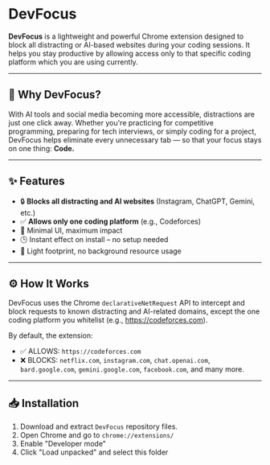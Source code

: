 # DevFocus 

**DevFocus** is a lightweight and powerful Chrome extension designed to block all distracting or AI-based websites during your coding sessions. It helps you stay productive by allowing access only to that specific coding platform which you are using currently.

---

## 🧠 Why DevFocus?

With AI tools and social media becoming more accessible, distractions are just one click away. Whether you're practicing for competitive programming, preparing for tech interviews, or simply coding for a project, DevFocus helps eliminate every unnecessary tab — so that your focus stays on one thing: **Code.**

---

## ✨ Features

- 🔒 **Blocks all distracting and AI websites** (Instagram, ChatGPT, Gemini, etc.)
- ✅ **Allows only one coding platform** (e.g., Codeforces)
- 🧹 Minimal UI, maximum impact
- 🕒 Instant effect on install – no setup needed
- 🌙 Light footprint, no background resource usage

---

## ⚙️ How It Works

DevFocus uses the Chrome `declarativeNetRequest` API to intercept and block requests to known distracting and AI-related domains, except the one coding platform you whitelist (e.g., https://codeforces.com).

By default, the extension:
- ✅ ALLOWS: `https://codeforces.com`
- ❌ BLOCKS: `netflix.com`, `instagram.com`, `chat.openai.com`, `bard.google.com`, `gemini.google.com`, `facebook.com`, and many more.

---

## 📥 Installation

1. Download and extract `DevFocus` repository files.
2. Open Chrome and go to `chrome://extensions/`
3. Enable "Developer mode"
4. Click "Load unpacked" and select this folder
